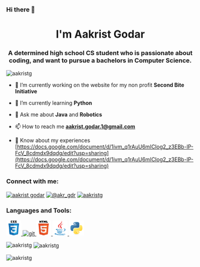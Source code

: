 ### Hi there 👋

<h1 align="center">I'm Aakrist Godar</h1>
<h3 align="center">A determined high school CS student who is passionate about coding, and want to pursue a bachelors in Computer Science.</h3>

<p align="left"> <img src="https://komarev.com/ghpvc/?username=aakristg&label=Profile%20views&color=0e75b6&style=flat" alt="aakristg" /> </p>

- 🔭 I’m currently working on the website for my non profit **Second Bite Initiative**

- 🌱 I’m currently learning **Python**

- 💬 Ask me about **Java** and **Robotics**

- 📫 How to reach me **aakrist.godar.1@gmail.com**

- 📄 Know about my experiences [https://docs.google.com/document/d/1ivm_q1rAuU6mIClog2_z3EBb-lP-FcV_8cdmdx9dqdg/edit?usp=sharing](https://docs.google.com/document/d/1ivm_q1rAuU6mIClog2_z3EBb-lP-FcV_8cdmdx9dqdg/edit?usp=sharing)

<h3 align="left">Connect with me:</h3>
<p align="left">
<a href="https://www.linkedin.com/in/aakrist-godar-195349290/" target="blank"><img align="center" src="https://raw.githubusercontent.com/rahuldkjain/github-profile-readme-generator/master/src/images/icons/Social/linked-in-alt.svg" alt="aakrist godar" height="30" width="40" /></a>
<a href="https://instagram.com/@akr_gdr" target="blank"><img align="center" src="https://raw.githubusercontent.com/rahuldkjain/github-profile-readme-generator/master/src/images/icons/Social/instagram.svg" alt="@akr_gdr" height="30" width="40" /></a>
<a href="https://www.leetcode.com/AakristG" target="blank"><img align="center" src="https://raw.githubusercontent.com/rahuldkjain/github-profile-readme-generator/master/src/images/icons/Social/leet-code.svg" alt="aakristg" height="30" width="40" /></a>
</p>

<h3 align="left">Languages and Tools:</h3>
<p align="left"> <a href="https://www.w3schools.com/css/" target="_blank" rel="noreferrer"> <img src="https://raw.githubusercontent.com/devicons/devicon/master/icons/css3/css3-original-wordmark.svg" alt="css3" width="40" height="40"/> </a> <a href="https://git-scm.com/" target="_blank" rel="noreferrer"> <img src="https://www.vectorlogo.zone/logos/git-scm/git-scm-icon.svg" alt="git" width="40" height="40"/> </a> <a href="https://www.w3.org/html/" target="_blank" rel="noreferrer"> <img src="https://raw.githubusercontent.com/devicons/devicon/master/icons/html5/html5-original-wordmark.svg" alt="html5" width="40" height="40"/> </a> <a href="https://www.java.com" target="_blank" rel="noreferrer"> <img src="https://raw.githubusercontent.com/devicons/devicon/master/icons/java/java-original.svg" alt="java" width="40" height="40"/> </a> <a href="https://www.python.org" target="_blank" rel="noreferrer"> <img src="https://raw.githubusercontent.com/devicons/devicon/master/icons/python/python-original.svg" alt="python" width="40" height="40"/> </a> </p>

<p><img align="left" src="https://github-readme-stats.vercel.app/api/top-langs?username=aakristg&show_icons=true&locale=en&layout=compact" alt="aakristg" /></p>

<p>&nbsp;<img align="center" src="https://github-readme-stats.vercel.app/api?username=aakristg&show_icons=true&locale=en" alt="aakristg" /></p>

<p><img align="center" src="https://github-readme-streak-stats.herokuapp.com/?user=aakristg&" alt="aakristg" /></p>

